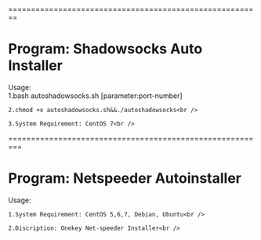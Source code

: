 ========================================================
# Program: Shadowsocks Auto Installer
Usage:<br />
	1.bash autoshadowsocks.sh [parameter:port-number]<br />

	2.chmod +x autoshadowsocks.sh&&./autoshadowsocks<br />

	3.System Requirement: CentOS 7<br />


=========================================================
# Program: Netspeeder Autoinstaller
Usage:<br />

	1.System Requirement: CentOS 5,6,7, Debian, Ubuntu<br />

	2.Discription: Onekey Net-speeder Installer<br />

